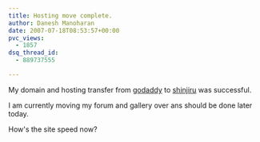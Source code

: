 ```yaml
---
title: Hosting move complete.
author: Danesh Manoharan
date: 2007-07-18T08:53:57+00:00
pvc_views:
  - 1857
dsq_thread_id:
  - 889737555

---
```

My domain and hosting transfer from [godaddy][1] to [shinjiru][2] was successful.

I am currently moving my forum and gallery over ans should be done later today.

How's the site speed now?

 [1]: http://www.godaddy.com/
 [2]: https://www.shinjiru.com.my/